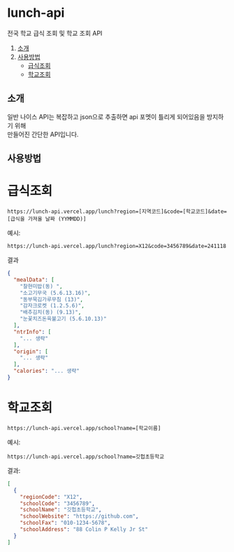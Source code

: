 # lunch-api

전국 학교 급식 조회 및 학교 조회 API

1. [소개](#소개)
2. [사용방법](#사용방법)
   - [급식조회](#급식조회)
   - [학교조회](#학교조회)


## 소개

일반 나이스 API는 복잡하고 json으로 추출하면 api 포멧이 틀리게 되어있음을 방지하기 위해<br/>
만들어진 간단한 API입니다.

## 사용방법

# 급식조회

```
https://lunch-api.vercel.app/lunch?region=[지역코드]&code=[학교코드]&date=[급식을 가져올 날짜 (YYMMDD)]
```

예시:
```
https://lunch-api.vercel.app/lunch?region=X12&code=3456789&date=241118
```

결과

```json
{
  "mealData": [
    "찰현미밥(동) ",
    "소고기무국 (5.6.13.16)",
    "동부묵김가루무침 (13)",
    "감자크로켓 (1.2.5.6)",
    "배추김치(동) (9.13)",
    "눈꽃치즈돈육불고기 (5.6.10.13)"
  ],
  "ntrInfo": [
    "... 생략"
  ],
  "origin": [
    "... 생략"
  ],
  "calories": "... 생략"
}
```

# 학교조회

```
https://lunch-api.vercel.app/school?name=[학교이름]
```

예시:
```
https://lunch-api.vercel.app/school?name=깃헙초등학교
```

결과: 
```json
[
  {
    "regionCode": "X12",
    "schoolCode": "3456789",
    "schoolName": "깃헙초등학교",
    "schoolWebsite": "https://github.com",
    "schoolFax": "010-1234-5678",
    "schoolAddress": "88 Colin P Kelly Jr St"
  }
]
```

